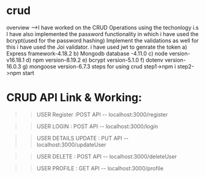 # crud
overview -->I have worked on the CRUD Operations using the techonlogy i.s
I have also implemented the password functionality in which i have used the bcrypt(used for the password hashing)
Implement the validations as well for this i have used the Joi validator.
i have used jwt to genrate the token 
a) Express framework-4.18.2
b) Mongodb database -4.11.0
c) node version-v16.18.1
d) npm version-8.19.2
e) bcrypt version-5.1.0
f) dotenv version-16.0.3
g) mongoose version-6.7.3
steps for using crud
step1->npm i
step2->npm start
# CRUD API Link & Working:
  >>USER Register :POST API --   localhost:3000/register

  >>USER LOGIN : POST API -- localhost:3000/login

  >>USER DETAILS UPDATE : PUT API -- localhost:3000/updateUser

  >>USER DELETE : POST API --  localhost:3000/deleteUser

  >>USER PROFILE : GET API -- localhost:3000/profile
